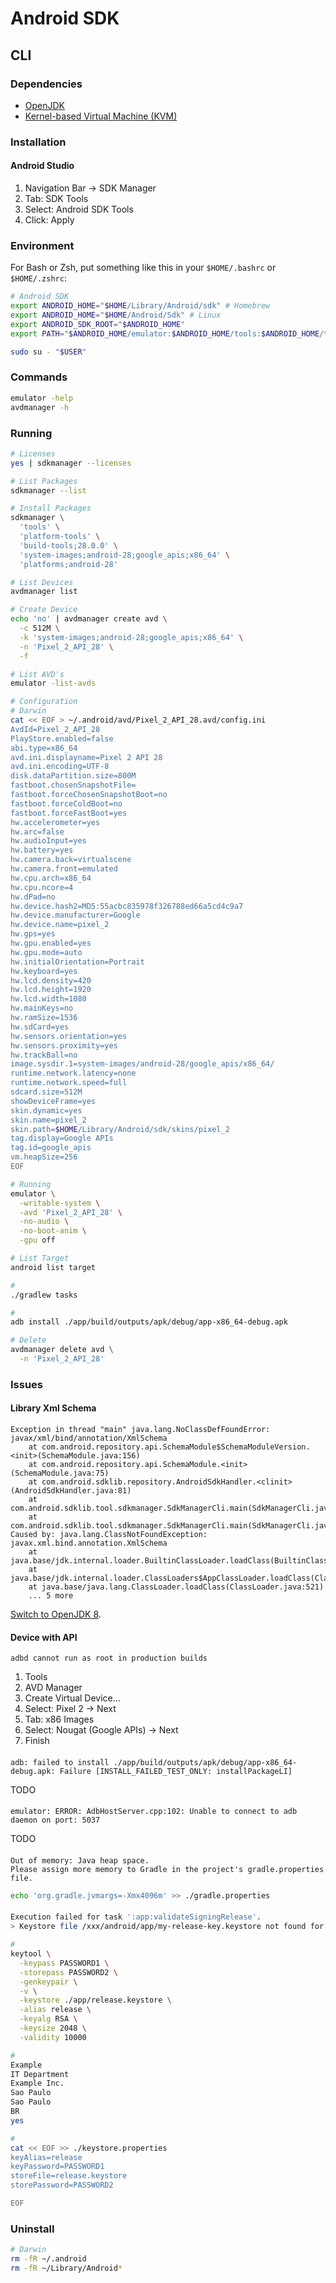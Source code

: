 # Android SDK

## CLI

### Dependencies

- [OpenJDK](/openjdk.md)
- [Kernel-based Virtual Machine (KVM)](/kvm.md)

### Installation

#### Android Studio

1. Navigation Bar -> SDK Manager
2. Tab: SDK Tools
3. Select: Android SDK Tools
4. Click: Apply

### Environment

For Bash or Zsh, put something like this in your `$HOME/.bashrc` or `$HOME/.zshrc`:

```sh
# Android SDK
export ANDROID_HOME="$HOME/Library/Android/sdk" # Homebrew
export ANDROID_HOME="$HOME/Android/Sdk" # Linux
export ANDROID_SDK_ROOT="$ANDROID_HOME"
export PATH="$ANDROID_HOME/emulator:$ANDROID_HOME/tools:$ANDROID_HOME/tools/bin:$ANDROID_HOME/platform-tools:$PATH"
```

```sh
sudo su - "$USER"
```

### Commands

```sh
emulator -help
avdmanager -h
```

### Running

```sh
# Licenses
yes | sdkmanager --licenses

# List Packages
sdkmanager --list

# Install Packages
sdkmanager \
  'tools' \
  'platform-tools' \
  'build-tools;28.0.0' \
  'system-images;android-28;google_apis;x86_64' \
  'platforms;android-28'

# List Devices
avdmanager list

# Create Device
echo 'no' | avdmanager create avd \
  -c 512M \
  -k 'system-images;android-28;google_apis;x86_64' \
  -n 'Pixel_2_API_28' \
  -f

# List AVD's
emulator -list-avds

# Configuration
# Darwin
cat << EOF > ~/.android/avd/Pixel_2_API_28.avd/config.ini
AvdId=Pixel_2_API_28
PlayStore.enabled=false
abi.type=x86_64
avd.ini.displayname=Pixel 2 API 28
avd.ini.encoding=UTF-8
disk.dataPartition.size=800M
fastboot.chosenSnapshotFile=
fastboot.forceChosenSnapshotBoot=no
fastboot.forceColdBoot=no
fastboot.forceFastBoot=yes
hw.accelerometer=yes
hw.arc=false
hw.audioInput=yes
hw.battery=yes
hw.camera.back=virtualscene
hw.camera.front=emulated
hw.cpu.arch=x86_64
hw.cpu.ncore=4
hw.dPad=no
hw.device.hash2=MD5:55acbc835978f326788ed66a5cd4c9a7
hw.device.manufacturer=Google
hw.device.name=pixel_2
hw.gps=yes
hw.gpu.enabled=yes
hw.gpu.mode=auto
hw.initialOrientation=Portrait
hw.keyboard=yes
hw.lcd.density=420
hw.lcd.height=1920
hw.lcd.width=1080
hw.mainKeys=no
hw.ramSize=1536
hw.sdCard=yes
hw.sensors.orientation=yes
hw.sensors.proximity=yes
hw.trackBall=no
image.sysdir.1=system-images/android-28/google_apis/x86_64/
runtime.network.latency=none
runtime.network.speed=full
sdcard.size=512M
showDeviceFrame=yes
skin.dynamic=yes
skin.name=pixel_2
skin.path=$HOME/Library/Android/sdk/skins/pixel_2
tag.display=Google APIs
tag.id=google_apis
vm.heapSize=256
EOF

# Running
emulator \
  -writable-system \
  -avd 'Pixel_2_API_28' \
  -no-audio \
  -no-boot-anim \
  -gpu off
```

```sh
# List Target
android list target

#
./gradlew tasks

#
adb install ./app/build/outputs/apk/debug/app-x86_64-debug.apk
```

```sh
# Delete
avdmanager delete avd \
  -n 'Pixel_2_API_28'
```

### Issues

#### Library Xml Schema

```log
Exception in thread "main" java.lang.NoClassDefFoundError: javax/xml/bind/annotation/XmlSchema
	at com.android.repository.api.SchemaModule$SchemaModuleVersion.<init>(SchemaModule.java:156)
	at com.android.repository.api.SchemaModule.<init>(SchemaModule.java:75)
	at com.android.sdklib.repository.AndroidSdkHandler.<clinit>(AndroidSdkHandler.java:81)
	at com.android.sdklib.tool.sdkmanager.SdkManagerCli.main(SdkManagerCli.java:73)
	at com.android.sdklib.tool.sdkmanager.SdkManagerCli.main(SdkManagerCli.java:48)
Caused by: java.lang.ClassNotFoundException: javax.xml.bind.annotation.XmlSchema
	at java.base/jdk.internal.loader.BuiltinClassLoader.loadClass(BuiltinClassLoader.java:583)
	at java.base/jdk.internal.loader.ClassLoaders$AppClassLoader.loadClass(ClassLoaders.java:178)
	at java.base/java.lang.ClassLoader.loadClass(ClassLoader.java:521)
	... 5 more
```

[Switch to OpenJDK 8](/openjdk.md#environment).

#### Device with API

```log
adbd cannot run as root in production builds
```

1. Tools
2. AVD Manager
3. Create Virtual Device...
4. Select: Pixel 2 -> Next
5. Tab: x86 Images
6. Select: Nougat (Google APIs) -> Next
7. Finish

####

```log
adb: failed to install ./app/build/outputs/apk/debug/app-x86_64-debug.apk: Failure [INSTALL_FAILED_TEST_ONLY: installPackageLI]
```

TODO

####

```log
emulator: ERROR: AdbHostServer.cpp:102: Unable to connect to adb daemon on port: 5037
```

TODO

####

```log
Out of memory: Java heap space.
Please assign more memory to Gradle in the project's gradle.properties file.
```

```sh
echo 'org.gradle.jvmargs=-Xmx4096m' >> ./gradle.properties
```

####

```sh
Execution failed for task ':app:validateSigningRelease'.
> Keystore file /xxx/android/app/my-release-key.keystore not found for signing config 'release'.
```

```sh
#
keytool \
  -keypass PASSWORD1 \
  -storepass PASSWORD2 \
  -genkeypair \
  -v \
  -keystore ./app/release.keystore \
  -alias release \
  -keyalg RSA \
  -keysize 2048 \
  -validity 10000

#
Example
IT Department
Example Inc.
Sao Paulo
Sao Paulo
BR
yes

#
cat << EOF >> ./keystore.properties
keyAlias=release
keyPassword=PASSWORD1
storeFile=release.keystore
storePassword=PASSWORD2

EOF
```

### Uninstall

```sh
# Darwin
rm -fR ~/.android
rm -fR ~/Library/Android*
```
